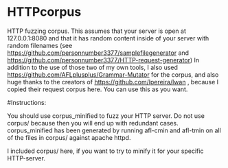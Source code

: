 # HTTPcorpus
HTTP fuzzing corpus. This assumes that your server is open at 127.0.0.1:8080 and that it has random content inside of your server with random filenames (see https://github.com/personnumber3377/samplefilegenerator and https://github.com/personnumber3377/HTTP-request-generator) In addition to the use of those two of my own tools, I also used https://github.com/AFLplusplus/Grammar-Mutator for the corpus, and also huge thanks to the creators of https://github.com/lpereira/lwan , because I copied their request corpus here. You can use this as you want.

#Instructions:

You should use corpus_minified to fuzz your HTTP server. Do not use corpus/ because then you will end up with redundant cases. corpus_minified has been generated by running afl-cmin and afl-tmin on all of the files in corpus/ against apache httpd.

I included corpus/ here, if you want to try to minify it for your specific HTTP-server.
